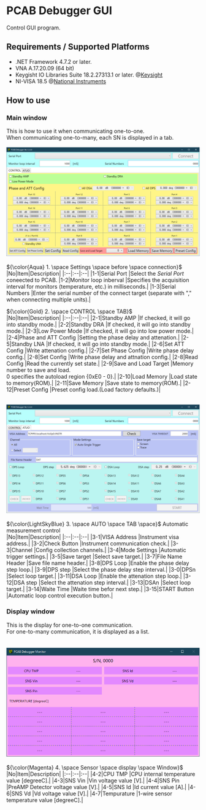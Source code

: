 # PCAB Debugger GUI
Control GUI program.

## Requirements / Supported Platforms
* .NET Framework 4.7.2 or later.
* VNA A.17.20.09 (64 bit)
* Keygisht IO Libraries Suite 18.2.27313.1 or later. @[Keysight](https://www.keysight.com/zz/en/lib/software-detail/computer-software/io-libraries-suite-downloads-2175637.html)
* NI-VISA 18.5 @[National Instruments](https://www.ni.com/ja/support/downloads/drivers/download.ni-visa.html#306043)

## How to use

### Main window
This is how to use it when communicating one-to-one.<br>
When communicating one-to-many, each SN is displayed in a tab.<br>
<br>
<img src="https://github.com/mw-eng/PCAB_Debugger/blob/master/PCAB_Debugger_GUI/assets/UI1.png?raw=true" width="600px"><br>
<br>
${\color{Aqua} 1. \space Settings \space before \space connection}$<br>
|No|Item|Description|
|:--|:--|:--|
|1-1|Serial Port			|Select the *Serial Port* coneected to PCAB.
|1-2|Monitor loop inberval	|Specifies the acquisition interval for monitors (temperature, etc.) in milliseconds.|
|1-3|Serial Numbers			|Enter the serial number of the connect target (separate with "," when connecting multiple units).|

${\color{Gold} 2. \space CONTROL \space TAB}$<br>
|No|Item|Description|
|:--|:--|:--|
|2-1|Standby AMP			|If checked, it will go into standby mode.|
|2-2|Standby DRA			|If checked, it will go into standby mode.|
|2-3|Low Power Mode			|If checked, it will go into low power mode.|
|2-4|Phase and ATT Config	|Setting the phase delay and attenation.|
|2-5|Standby LNA			|If checked, it will go into standby mode.|
|2-6|Set ATT Config			|Write attenation config.|
|2-7|Set Phase Config		|Write phase delay config.|
|2-8|Set Config				|Write phase delay and attnation config.|
|2-8|Read Config			|Read the currently set state.|
|2-9|Save and Load Target	|Memory number to save and load. <br>0 specifies the autoload region {0xE0 - 0}.|
|2-10|Load Memory			|Load state to memory(ROM).|
|2-11|Save Memory			|Save state to memory(ROM).|
|2-12|Preset Config			|Preset config load.(Load factory defaults.)|


<br><img src="https://github.com/mw-eng/PCAB_Debugger/blob/master/PCAB_Debugger_GUI/assets/UI2.png?raw=true" width="600px"><br>
<br>
${\color{LightSkyBlue} 3. \space AUTO \space TAB \space}$ Automatic measurement control<br>
|No|Item|Description|
|:--|:--|:--|
|3-1|VISA Address		|Instrument visa address.|
|3-2|Check Button		|Instrument communication check.|
|3-3|Channel			|Config collection channels.|
|3-4|Mode Settings		|Automatic trigger settings.|
|3-5|Save target		|Select save target.|
|3-7|File Name Header	|Save file name header.|
|3-8|DPS Loop 			|Enable the phase delay step loop.|
|3-9|DPS step			|Select the phase delay step interval.|
|3-0|DPSn				|Select loop target.|
|3-11|DSA Loop 			|Enable the attenation step loop.|
|3-12|DSA step			|Select the attenation step interval.|
|3-13|DSAn				|Select loop target.|
|3-14|Waite Time		|Waite time befor next step.|
|3-15|START Button		|Automatic loop control execution button.|


### Display window
This is the display for one-to-one communication.<br>
For one-to-many communication, it is displayed as a list.<br>
<br>
<br><img src="https://github.com/mw-eng/PCAB_Debugger/blob/master/PCAB_Debugger_GUI/assets/UI3.png?raw=true" width="600px"><br>
<br>
${\color{Magenta} 4. \space Sensor \space display \space Window}$<br>
|No|Item|Description|
|:--|:--|:--|
|4-2|CPU TMP      |CPU internal temperature value [degreeC].|
|4-3|SNS Vin      |Vin voltage value [V].|
|4-4|SNS Pin      |PreAMP Detector voltage value [V].|
|4-5|SNS Id       |Id current value [A].|
|4-6|SNS Vd       |Vd voltage value [V].|
|4-7|Tempurature  |1-wire sensor temperature value [degreeC].|

